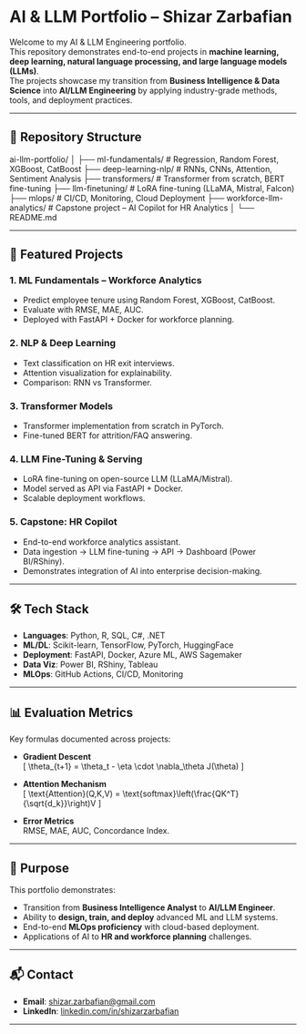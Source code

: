 # AI & LLM Portfolio – Shizar Zarbafian

Welcome to my AI & LLM Engineering portfolio.  
This repository demonstrates end-to-end projects in **machine learning, deep learning, natural language processing, and large language models (LLMs)**.  
The projects showcase my transition from **Business Intelligence & Data Science** into **AI/LLM Engineering** by applying industry-grade methods, tools, and deployment practices.

---

## 📂 Repository Structure

ai-llm-portfolio/
│
├── ml-fundamentals/ # Regression, Random Forest, XGBoost, CatBoost
├── deep-learning-nlp/ # RNNs, CNNs, Attention, Sentiment Analysis
├── transformers/ # Transformer from scratch, BERT fine-tuning
├── llm-finetuning/ # LoRA fine-tuning (LLaMA, Mistral, Falcon)
├── mlops/ # CI/CD, Monitoring, Cloud Deployment
├── workforce-llm-analytics/ # Capstone project – AI Copilot for HR Analytics
│
└── README.md



---

## 🚀 Featured Projects

### 1. **ML Fundamentals – Workforce Analytics**
- Predict employee tenure using Random Forest, XGBoost, CatBoost.
- Evaluate with RMSE, MAE, AUC.
- Deployed with FastAPI + Docker for workforce planning.

### 2. **NLP & Deep Learning**
- Text classification on HR exit interviews.
- Attention visualization for explainability.
- Comparison: RNN vs Transformer.

### 3. **Transformer Models**
- Transformer implementation from scratch in PyTorch.
- Fine-tuned BERT for attrition/FAQ answering.

### 4. **LLM Fine-Tuning & Serving**
- LoRA fine-tuning on open-source LLM (LLaMA/Mistral).
- Model served as API via FastAPI + Docker.
- Scalable deployment workflows.

### 5. **Capstone: HR Copilot**
- End-to-end workforce analytics assistant.
- Data ingestion → LLM fine-tuning → API → Dashboard (Power BI/RShiny).
- Demonstrates integration of AI into enterprise decision-making.

---

## 🛠️ Tech Stack

- **Languages**: Python, R, SQL, C#, .NET  
- **ML/DL**: Scikit-learn, TensorFlow, PyTorch, HuggingFace  
- **Deployment**: FastAPI, Docker, Azure ML, AWS Sagemaker  
- **Data Viz**: Power BI, RShiny, Tableau  
- **MLOps**: GitHub Actions, CI/CD, Monitoring  

---

## 📊 Evaluation Metrics

Key formulas documented across projects:

- **Gradient Descent**  
\[
\theta_{t+1} = \theta_t - \eta \cdot \nabla_\theta J(\theta)
\]

- **Attention Mechanism**  
\[
\text{Attention}(Q,K,V) = \text{softmax}\left(\frac{QK^T}{\sqrt{d_k}}\right)V
\]

- **Error Metrics**  
RMSE, MAE, AUC, Concordance Index.

---

## 🎯 Purpose

This portfolio demonstrates:
- Transition from **Business Intelligence Analyst** to **AI/LLM Engineer**.  
- Ability to **design, train, and deploy** advanced ML and LLM systems.  
- End-to-end **MLOps proficiency** with cloud-based deployment.  
- Applications of AI to **HR and workforce planning** challenges.

---

## 📬 Contact

- **Email**: shizar.zarbafian@gmail.com  
- **LinkedIn**: [linkedin.com/in/shizarzarbafian](https://www.linkedin.com/in/shizarzarbafian)  

---
